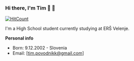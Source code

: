 ### Hi there, I'm Tim 👋 👋

[![HitCount](http://hits.dwyl.com/AquaBalls/AquaBalls.svg)](http://hits.dwyl.com/AquaBalls/AquaBalls)

I'm a High School student currently studying at ERŠ Velenje.

**Personal info**
- Born: 9.12.2002 - Slovenia
- Email: [tim.povodnikk@gmail.com]
